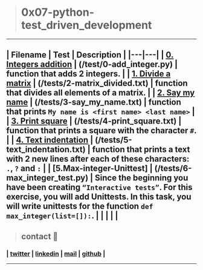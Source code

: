 > # 0x07-python-test_driven_development
---
| **Filename** | **Test** | **Description** |
|---|---|
| [0. Integers addition](0-add_integer.py) | (/test/0-add_integer.py)  | function that adds 2 integers.  |
| [1. Divide a matrix](2-matrix_divided.py) | (/tests/2-matrix_divided.txt)  | function that divides all elements of a matrix.  |
| [2. Say my name](3-say_my_name.py) | (/tests/3-say_my_name.txt)  | function that prints `My name is <first name> <last name>`  |
| [3. Print square](4-print_square.py) | (/tests/4-print_square.txt)  | function that prints a square with the character `#`.  |
| [4. Text indentation](5-text_indentation.py) | (/tests/5-text_indentation.txt)  | function that prints a text with 2 new lines after each of these characters: `.`, `?` and `:`  |
| [5.Max-integer-Unittest] | (/tests/6-max_integer_test.py)  | Since the beginning you have been creating `“Interactive tests”`. For this exercise, you will add Unittests.
In this task, you will write unittests for the function `def max_integer(list=[]):`.  |
|   |   |   |
---
> ## contact 💬

### | [twitter](https://twitter.com/RICARDO1470) | [linkedin](https://www.linkedin.com/in/ricardo-alfonso-camayo/) | [mail](1466@holbertonschool.com) | [github](https://github.com/ricardo1470/README/blob/master/README.md) |
---
